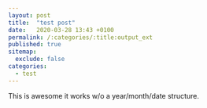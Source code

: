 ```yaml
---
layout: post
title:  "test post"
date:   2020-03-28 13:43 +0100
permalink: /:categories/:title:output_ext
published: true
sitemap:
  exclude: false
categories: 
  - test
---
```

This is awesome it works w/o a year/month/date structure.

